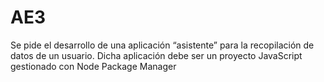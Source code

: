 # AE3
Se pide el desarrollo de una aplicación “asistente” para la recopilación de datos de un usuario. Dicha aplicación debe ser un proyecto JavaScript gestionado con Node Package Manager
